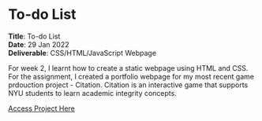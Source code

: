 # To-do List

**Title**: To-do List <br>
**Date**: 29 Jan 2022 <br>
**Deliverable**: CSS/HTML/JavaScript Webpage <br>


For week 2, I learnt how to create a static webpage using HTML and CSS. For the assignment, I created a portfolio webpage for my most recent game prdouction project - Citation. Citation is an interactive game that supports NYU students to learn academic integrity concepts.

[Access Project Here](https://soojin-lee0819.github.io/connectionsLab/Week2)
